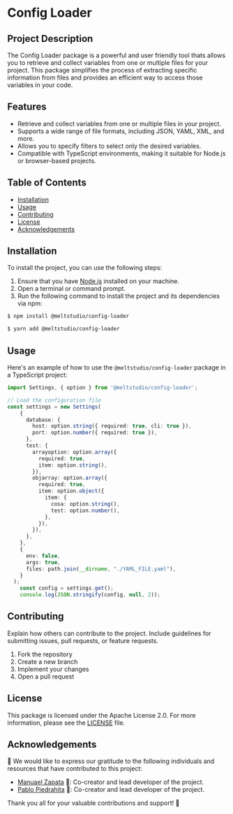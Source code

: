 # Config Loader
## Project Description

The Config Loader package is a powerful and user friendly tool thats allows you to retrieve and collect variables from one or multiple files for your project. This package simplifies the process of extracting specific information from files and provides an efficient way to access those variables in your code.

## Features
- Retrieve and collect variables from one or multiple files in your project.
- Supports a wide range of file formats, including JSON, YAML, XML, and more.
- Allows you to specify filters to select only the desired variables.
- Compatible with TypeScript environments, making it suitable for Node.js or browser-based projects.

## Table of Contents

- [Installation](#installation)
- [Usage](#usage)
- [Contributing](#contributing)
- [License](#license)
- [Acknowledgements](#acknowledgements)

## Installation

To install the project, you can use the following steps:

1. Ensure that you have [Node.js](https://nodejs.org/) installed on your machine.
2. Open a terminal or command prompt.
3. Run the following command to install the project and its dependencies via npm:
```bash
$ npm install @meltstudio/config-loader
```
```bash
$ yarn add @meltstudio/config-loader
```

## Usage

Here's an example of how to use the `@meltstudio/config-loader` package in a TypeScript project:

```typescript
import Settings, { option } from '@meltstudio/config-loader';

// Load the configuration file
const settings = new Settings(
    {
      database: {
        host: option.string({ required: true, cli: true }),
        port: option.number({ required: true }),
      },
      test: {
        arrayoption: option.array({
          required: true,
          item: option.string(),
        }),
        objarray: option.array({
          required: true,
          item: option.object({
            item: {
              cosa: option.string(),
              test: option.number(),
            },
          }),
        }),
      },
    },
    {
      env: false,
      args: true,
      files: path.join(__dirname, "./YAML_FILE.yaml"),
    }
  );
    const config = settings.get();
    console.log(JSON.stringify(config, null, 2));
```
## Contributing
Explain how others can contribute to the project. Include guidelines for submitting issues, pull requests, or feature requests.

1. Fork the repository
2. Create a new branch
3. Implement your changes
4. Open a pull request

## License
This package is licensed under the Apache License 2.0. For more information, please see the [LICENSE](./LICENSE) file.

## Acknowledgements

🙌 We would like to express our gratitude to the following individuals and resources that have contributed to this project:

- [Manuael Zapata](https://github.com/author1) 🚀: Co-creator and lead developer of the project.
- [Pablo Piedrahita](https://github.com/author2) 👏: Co-creator and lead developer of the project.


Thank you all for your valuable contributions and support! 🎉
